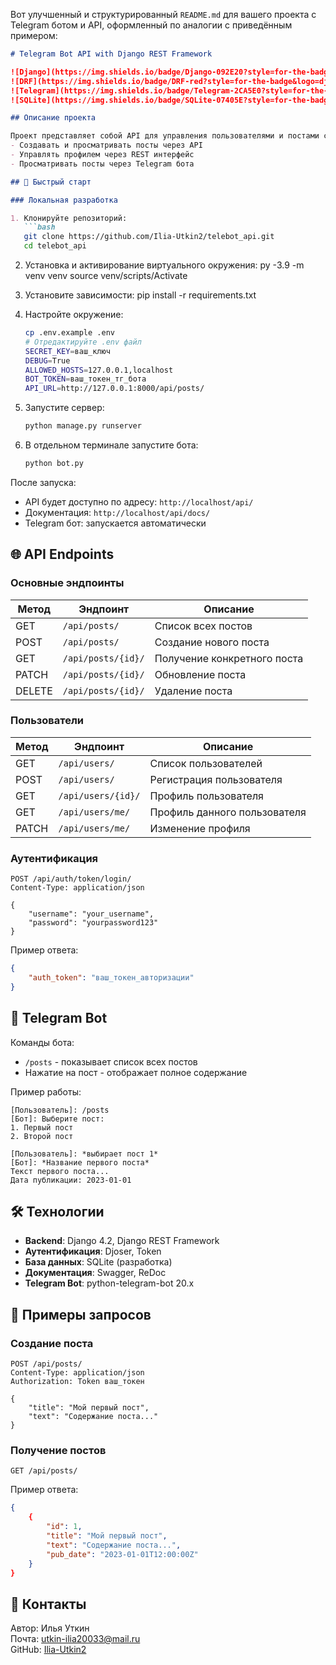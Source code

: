 Вот улучшенный и структурированный `README.md` для вашего проекта с Telegram ботом и API, оформленный по аналогии с приведённым примером:

```markdown
# Telegram Bot API with Django REST Framework

![Django](https://img.shields.io/badge/Django-092E20?style=for-the-badge&logo=django&logoColor=white)
![DRF](https://img.shields.io/badge/DRF-red?style=for-the-badge&logo=django&logoColor=white)
![Telegram](https://img.shields.io/badge/Telegram-2CA5E0?style=for-the-badge&logo=telegram&logoColor=white)
![SQLite](https://img.shields.io/badge/SQLite-07405E?style=for-the-badge&logo=sqlite&logoColor=white)

## Описание проекта

Проект представляет собой API для управления пользователями и постами с интеграцией Telegram бота. Пользователи могут:
- Создавать и просматривать посты через API
- Управлять профилем через REST интерфейс
- Просматривать посты через Telegram бота

## 🚀 Быстрый старт

### Локальная разработка

1. Клонируйте репозиторий:
   ```bash
   git clone https://github.com/Ilia-Utkin2/telebot_api.git
   cd telebot_api
   ```
2. Установка и активирование виртуального окружения:
   py -3.9 -m venv venv
   source venv/scripts/Activate
3. Установите зависимости:
   pip install -r requirements.txt

4. Настройте окружение:
   ```bash
   cp .env.example .env
   # Отредактируйте .env файл
   SECRET_KEY=ваш_ключ
   DEBUG=True
   ALLOWED_HOSTS=127.0.0.1,localhost
   BOT_TOKEN=ваш_токен_тг_бота
   API_URL=http://127.0.0.1:8000/api/posts/
   ```

5. Запустите сервер:
   ```bash
   python manage.py runserver
   ```

6. В отдельном терминале запустите бота:
   ```bash
   python bot.py
   ```

После запуска:
- API будет доступно по адресу: `http://localhost/api/`
- Документация: `http://localhost/api/docs/`
- Telegram бот: запускается автоматически

## 🌐 API Endpoints

### Основные эндпоинты

| Метод | Эндпоинт               | Описание                     |
|-------|------------------------|-----------------------------|
| GET   | `/api/posts/`          | Список всех постов          |
| POST  | `/api/posts/`          | Создание нового поста       |
| GET   | `/api/posts/{id}/`     | Получение конкретного поста |
| PATCH | `/api/posts/{id}/`     | Обновление поста            |
| DELETE| `/api/posts/{id}/`     | Удаление поста              |

### Пользователи

| Метод | Эндпоинт               | Описание                    |
|-------|------------------------|-----------------------------|
| GET   | `/api/users/`          | Список пользователей        |
| POST  | `/api/users/`          | Регистрация пользователя    |
| GET   | `/api/users/{id}/`     | Профиль пользователя        |
| GET   | `/api/users/me/`       | Профиль данного пользователя|
| PATCH | `/api/users/me/`       | Изменение профиля           |

### Аутентификация

```http
POST /api/auth/token/login/
Content-Type: application/json

{
    "username": "your_username",
    "password": "yourpassword123"
}
```

Пример ответа:
```json
{
    "auth_token": "ваш_токен_авторизации"
}
```

## 🤖 Telegram Bot

Команды бота:
- `/posts` - показывает список всех постов
- Нажатие на пост - отображает полное содержание

Пример работы:
```
[Пользователь]: /posts
[Бот]: Выберите пост:
1. Первый пост
2. Второй пост

[Пользователь]: *выбирает пост 1*
[Бот]: *Название первого поста*
Текст первого поста...
Дата публикации: 2023-01-01
```

## 🛠 Технологии

- **Backend**: Django 4.2, Django REST Framework
- **Аутентификация**: Djoser, Token
- **База данных**: SQLite (разработка)
- **Документация**: Swagger, ReDoc
- **Telegram Bot**: python-telegram-bot 20.x

## 📄 Примеры запросов

### Создание поста

```http
POST /api/posts/
Content-Type: application/json
Authorization: Token ваш_токен

{
    "title": "Мой первый пост",
    "text": "Содержание поста..."
}
```

### Получение постов

```http
GET /api/posts/
```

Пример ответа:
```json
{
    {
        "id": 1,
        "title": "Мой первый пост",
        "text": "Содержание поста...",
        "pub_date": "2023-01-01T12:00:00Z"
    }
}
```

## 📌 Контакты

Автор: Илья Уткин  
Почта: [utkin-ilia20033@mail.ru](mailto:utkin-ilia20033@mail.ru)  
GitHub: [Ilia-Utkin2](https://github.com/Ilia-Utkin2)

